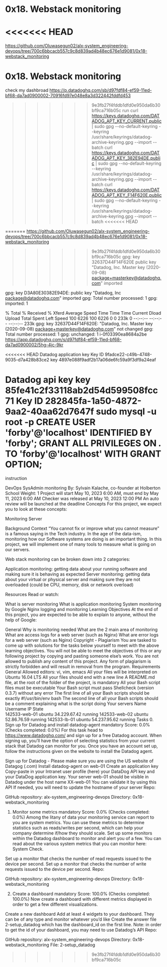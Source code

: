 # 0x18. Webstack monitoring
<<<<<<< HEAD
=======
https://github.com/Oluwasegun02/alx-system_engineering-devops/tree/700c6bbcacb557c9c8d839ad4b48ec676e1d9081/0x18-webstack_monitoring
# 0x18. Webstack monitoring
check my dashbroad
https://p.datadoghq.com/sb/d97fdf84-ef59-11ed-bf68-da7ad0900002-70916fd97e048e8a3d322442fddfd453

>>>>>>> 9e3fb27f4fddb1dfd0e950da6b30bf9ca716b05c
run
curl https://keys.datadoghq.com/DATADOG_APT_KEY_CURRENT.public | sudo gpg --no-default-keyring --keyring /usr/share/keyrings/datadog-archive-keyring.gpg --import --batch
curl https://keys.datadoghq.com/DATADOG_APT_KEY_382E94DE.public | sudo gpg --no-default-keyring --keyring /usr/share/keyrings/datadog-archive-keyring.gpg --import --batch
curl https://keys.datadoghq.com/DATADOG_APT_KEY_F14F620E.public | sudo gpg --no-default-keyring --keyring /usr/share/keyrings/datadog-archive-keyring.gpg --import --batch
<<<<<<< HEAD

=======
https://github.com/Oluwasegun02/alx-system_engineering-devops/tree/700c6bbcacb557c9c8d839ad4b48ec676e1d9081/0x18-webstack_monitoring
>>>>>>> 9e3fb27f4fddb1dfd0e950da6b30bf9ca716b05c
gpg: key 32637D44F14F620E
public key "Datadog, Inc. Master key (2020-09-08) <package+masterkey@datadoghq.com>" imported

gpg: key D3A80E30382E94DE: public key "Datadog, Inc <package@datadoghq.com>" imported
gpg: Total number processed: 1
gpg:               imported: 1

  % Total    % Received % Xferd  Average Speed   Time    Time     Time  Current
                                 Dload  Upload   Total   Spent    Left  Speed
100  6226  100  6226    0     0   233k      0 --:--:-- --:--:-- --:--:--  233k
gpg: key 32637D44F14F620E: "Datadog, Inc. Master key (2020-09-08) <package+masterkey@datadoghq.com>" not changed
gpg: Total number processed: 1
gpg:              unchanged: 1
i-0f03390ea8684a2be
https://app.datadoghq.com/s/d97fdf84-ef59-11ed-bf68-da7ad0900002/5hg-4jc-9kr

<<<<<<< HEAD
Datadog application key
Key ID 9fadce22-c49b-4748-9035-d7a428b83ce2
key 4897e088f9adf2b17a06de6fc59a9f3df9a24eaf

Datadog api key
key  85fe41c2f33118ab2d54d599508fcc71
Key ID 282845fa-1a50-4872-9aa2-40aa62d7647f
sudo mysql -u root -p
CREATE USER 'forby'@'localhost' IDENTIFIED BY 'forby';
GRANT ALL PRIVILEGES ON *.* TO 'forby'@'localhost' WITH GRANT OPTION;
=======
instruction

DevOps
SysAdmin
monitoring
 By: Sylvain Kalache, co-founder at Holberton School
 Weight: 1
 Project will start May 10, 2023 6:00 AM, must end by May 11, 2023 6:00 AM
 Checker was released at May 10, 2023 12:00 PM
 An auto review will be launched at the deadline
Concepts
For this project, we expect you to look at these concepts:

Monitoring
Server


Background Context
“You cannot fix or improve what you cannot measure” is a famous saying in the Tech industry. In the age of the data-ism, monitoring how our Software systems are doing is an important thing. In this project, we will implement one of many tools to measure what is going on our servers.

Web stack monitoring can be broken down into 2 categories:

Application monitoring: getting data about your running software and making sure it is behaving as expected
Server monitoring: getting data about your virtual or physical server and making sure they are not overloaded (could be CPU, memory, disk or network overload)


Resources
Read or watch:

What is server monitoring
What is application monitoring
System monitoring by Google
Nginx logging and monitoring
Learning Objectives
At the end of this project, you are expected to be able to explain to anyone, without the help of Google:

General
Why is monitoring needed
What are the 2 main area of monitoring
What are access logs for a web server (such as Nginx)
What are error logs for a web server (such as Nginx)
Copyright - Plagiarism
You are tasked to come up with solutions for the tasks below yourself to meet with the above learning objectives.
You will not be able to meet the objectives of this or any following project by copying and pasting someone else’s work.
You are not allowed to publish any content of this project.
Any form of plagiarism is strictly forbidden and will result in removal from the program.
Requirements
General
Allowed editors: vi, vim, emacs
All your files will be interpreted on Ubuntu 16.04 LTS
All your files should end with a new line
A README.md file, at the root of the folder of the project, is mandatory
All your Bash script files must be executable
Your Bash script must pass Shellcheck (version 0.3.7) without any error
The first line of all your Bash scripts should be exactly #!/usr/bin/env bash
The second line of all your Bash scripts should be a comment explaining what is the script doing
Your servers
Name	Username	IP	State	
142533-web-01	ubuntu	34.229.67.42	running	
142533-web-02	ubuntu	52.86.76.59	running	
142533-lb-01	ubuntu	54.237.95.62	running	
Tasks
0. Sign up for Datadog and install datadog-agent
mandatory
Score: 0.0% (Checks completed: 0.0%)
For this task head to https://www.datadoghq.com/ and sign up for a free Datadog account. When signing up, you’ll have the option of selecting statistics from your current stack that Datadog can monitor for you. Once you have an account set up, follow the instructions given on the website to install the Datadog agent.



Sign up for Datadog - Please make sure you are using the US website of Datagog (.com)
Install datadog-agent on web-01
Create an application key
Copy-paste in your Intranet user profile (here) your DataDog API key and your DataDog application key.
Your server web-01 should be visible in Datadog under the host name XX-web-01
You can validate it by using this API
If needed, you will need to update the hostname of your server
Repo:

GitHub repository: alx-system_engineering-devops
Directory: 0x18-webstack_monitoring
   
1. Monitor some metrics
mandatory
Score: 0.0% (Checks completed: 0.0%)
Among the litany of data your monitoring service can report to you are system metrics. You can use these metrics to determine statistics such as reads/writes per second, which can help your company determine if/how they should scale. Set up some monitors within the Datadog dashboard to monitor and alert you of a few. You can read about the various system metrics that you can monitor here: System Check.



Set up a monitor that checks the number of read requests issued to the device per second.
Set up a monitor that checks the number of write requests issued to the device per second.
Repo:

GitHub repository: alx-system_engineering-devops
Directory: 0x18-webstack_monitoring
   
2. Create a dashboard
mandatory
Score: 100.0% (Checks completed: 100.0%)
Now create a dashboard with different metrics displayed in order to get a few different visualizations.

Create a new dashboard
Add at least 4 widgets to your dashboard. They can be of any type and monitor whatever you’d like
Create the answer file 2-setup_datadog which has the dashboard_id on the first line. Note: in order to get the id of your dashboard, you may need to use Datadog’s API
Repo:

GitHub repository: alx-system_engineering-devops
Directory: 0x18-webstack_monitoring
File: 2-setup_datadog
>>>>>>> 9e3fb27f4fddb1dfd0e950da6b30bf9ca716b05c
